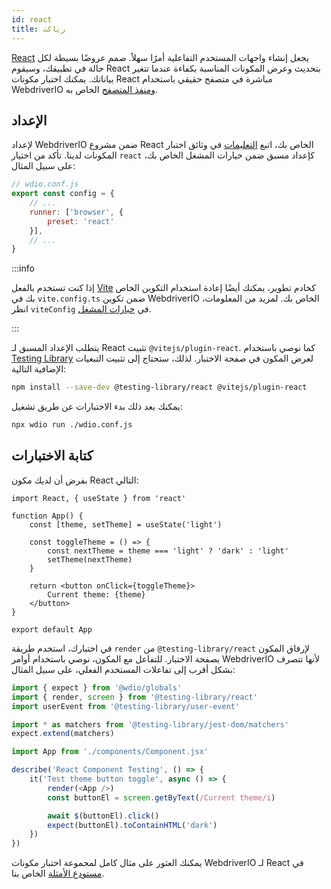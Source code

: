 ```yaml
---
id: react
title: رياكت
---
```


[React](https://reactjs.org/) يجعل إنشاء واجهات المستخدم التفاعلية أمرًا سهلاً. صمم عروضًا بسيطة لكل حالة في تطبيقك، وسيقوم React بتحديث وعرض المكونات المناسبة بكفاءة عندما تتغير بياناتك. يمكنك اختبار مكونات React مباشرة في متصفح حقيقي باستخدام WebdriverIO و[منفذ المتصفح](/docs/runner#browser-runner) الخاص به.

## الإعداد

لإعداد WebdriverIO ضمن مشروع React الخاص بك، اتبع [التعليمات](/docs/component-testing#set-up) في وثائق اختبار المكونات لدينا. تأكد من اختيار `react` كإعداد مسبق ضمن خيارات المشغل الخاص بك، على سبيل المثال:

```js
// wdio.conf.js
export const config = {
    // ...
    runner: ['browser', {
        preset: 'react'
    }],
    // ...
}
```

:::info

إذا كنت تستخدم بالفعل [Vite](https://vitejs.dev/) كخادم تطوير، يمكنك أيضًا إعادة استخدام التكوين الخاص بك في `vite.config.ts` ضمن تكوين WebdriverIO الخاص بك. لمزيد من المعلومات، انظر `viteConfig` في [خيارات المشغل](/docs/runner#runner-options).

:::

يتطلب الإعداد المسبق لـ React تثبيت `@vitejs/plugin-react`. كما نوصي باستخدام [Testing Library](https://testing-library.com/) لعرض المكون في صفحة الاختبار. لذلك، ستحتاج إلى تثبيت التبعيات الإضافية التالية:

```sh npm2yarn
npm install --save-dev @testing-library/react @vitejs/plugin-react
```

يمكنك بعد ذلك بدء الاختبارات عن طريق تشغيل:

```sh
npx wdio run ./wdio.conf.js
```

## كتابة الاختبارات

بفرض أن لديك مكون React التالي:

```tsx title="./components/Component.jsx"
import React, { useState } from 'react'

function App() {
    const [theme, setTheme] = useState('light')

    const toggleTheme = () => {
        const nextTheme = theme === 'light' ? 'dark' : 'light'
        setTheme(nextTheme)
    }

    return <button onClick={toggleTheme}>
        Current theme: {theme}
    </button>
}

export default App
```

في اختبارك، استخدم طريقة `render` من `@testing-library/react` لإرفاق المكون بصفحة الاختبار. للتفاعل مع المكون، نوصي باستخدام أوامر WebdriverIO لأنها تتصرف بشكل أقرب إلى تفاعلات المستخدم الفعلي، على سبيل المثال:

```ts title="app.test.tsx"
import { expect } from '@wdio/globals'
import { render, screen } from '@testing-library/react'
import userEvent from '@testing-library/user-event'

import * as matchers from '@testing-library/jest-dom/matchers'
expect.extend(matchers)

import App from './components/Component.jsx'

describe('React Component Testing', () => {
    it('Test theme button toggle', async () => {
        render(<App />)
        const buttonEl = screen.getByText(/Current theme/i)

        await $(buttonEl).click()
        expect(buttonEl).toContainHTML('dark')
    })
})
```

يمكنك العثور على مثال كامل لمجموعة اختبار مكونات WebdriverIO لـ React في [مستودع الأمثلة](https://github.com/webdriverio/component-testing-examples/tree/main/react-typescript-vite) الخاص بنا.